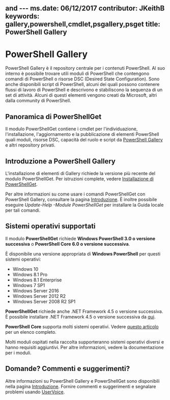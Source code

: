  and --- ms.date:  06/12/2017 contributor:  JKeithB keywords:  gallery,powershell,cmdlet,psgallery,psget title:  PowerShell Gallery
---
# <a name="the-powershell-gallery"></a>PowerShell Gallery

PowerShell Gallery è il repository centrale per i contenuti PowerShell. Al suo interno è possibile trovare utili moduli di PowerShell che contengono comandi di PowerShell o risorse DSC (Desired State Configuration).
Sono anche disponibili script di PowerShell, alcuni dei quali possono contenere flussi di lavoro di PowerShell e descrivono e stabiliscono la sequenza di un set di attività. Alcuni di questi elementi vengono creati da Microsoft, altri dalla community di PowerShell.

## <a name="powershellget-overview"></a>Panoramica di PowerShellGet

Il modulo PowerShellGet contiene i cmdlet per l'individuazione, l'installazione, l'aggiornamento e la pubblicazione di elementi PowerShell quali moduli, risorse DSC, capacità del ruolo e script da [PowerShell Gallery](https://www.PowerShellGallery.com) e altri repository privati.

## <a name="getting-started-with-the-gallery"></a>Introduzione a PowerShell Gallery

L'installazione di elementi di Gallery richiede la versione più recente del modulo PowerShellGet.
Per istruzioni complete, vedere [Installazione di PowerShellGet](installing-psget.md).

Per altre informazioni su come usare i comandi PowerShellGet con PowerShell Gallery, consultare la pagina [Introduzione](getting-started.md). È inoltre possibile eseguire *Update-Help -Module PowerShellGet* per installare la Guida locale per tali comandi.

## <a name="supported-operating-systems"></a>Sistemi operativi supportati

Il modulo **PowerShellGet** richiede **Windows PowerShell 3.0 o versione successiva** o **PowerShell Core 6.0 o versione successiva**.

È disponibile una versione appropriata di **Windows PowerShell** per questi sistemi operativi:

- Windows 10
- Windows 8.1 Pro
- Windows 8.1 Enterprise
- Windows 7 SP1
- Windows Server 2016
- Windows Server 2012 R2
- Windows Server 2008 R2 SP1

**PowerShellGet** richiede anche .NET Framework 4.5 o versione successiva. È possibile installare .NET Framework 4.5 o versione successiva da [qui](https://msdn.microsoft.com/library/5a4x27ek.aspx).

**PowerShell Core** supporta molti sistemi operativi. Vedere [questo articolo](https://blogs.msdn.microsoft.com/powershell/2018/01/10/powershell-core-6-0-generally-available-ga-and-supported/) per un elenco completo.

Molti moduli ospitati nella raccolta supporteranno sistemi operativi diversi e hanno requisiti aggiuntivi. Per altre informazioni, vedere la documentazione per i moduli.

## <a name="got-a-question-have-feedback"></a>Domande? Commenti e suggerimenti?

Altre informazioni su PowerShell Gallery e PowerShellGet sono disponibili nella pagina [Introduzione](getting-started.md). Fornire commenti e suggerimenti e segnalare problemi usando [UserVoice](http://windowsserver.uservoice.com/forums/301869-powershell).
